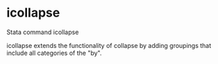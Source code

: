 # icollapse
Stata command icollapse

icollapse extends the functionality of collapse by adding groupings that include all categories of the "by".
